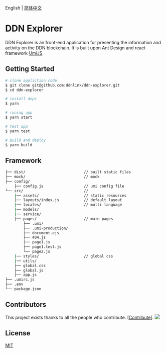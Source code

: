 

English | [简体中文](./README_zh-CN.md)

# DDN Explorer

DDN Explorer is an front-end application for presenting the information and activity on the DDN blockchain.
It is built upon Ant Design and react framework [UmiJS ](https://umijs.org/) 





## Getting Started

```bash
# clone appliction code
$ git clone git@github.com:ddnlink/ddn-explorer.git
$ cd ddn-explorer

# install deps
$ yarn

# runing app
$ yarn start

# test app
$ yarn test

# Build and deploy
$ yarn build
```

## Framework

```bash
├── dist/                          // built static files
├── mock/                          // mock
├── config/
    ├── config.js                  // umi config file
└── src/                           // 
    |── assets/                    // static resources
    ├── layouts/index.js           // default layout
    |── locales/                   // multi language
    |── models/                     
    |── service/                  
    ├── pages/                     // main pages
        ├── .umi/                  
        ├── .umi-production/       
        ├── document.ejs           
        ├── 404.js                 
        ├── page1.js               
        ├── page1.test.js          
        └── page2.js               
    |── styles/                    // global css
    |── utils/                     
    ├── global.css                 
    ├── global.js                  
    ├── app.js                     
├── .umirc.js                      
├── .env                          
└── package.json
```

## Contributors

This project exists thanks to all the people who contribute. [[Contribute](CONTRIBUTING.md)]. <a href="https://github.com/ddnlink/ddn-explorer/graphs/contributors"><img src="https://opencollective.com/ddnlink/ddn-explorer/contributors.svg?width=890&button=false" /></a>

## License

[MIT](https://github.com/ddnlink/ddn-explorer/blob/master/LICENSE)